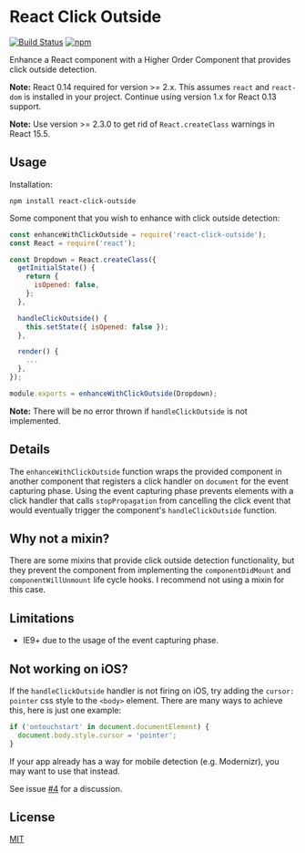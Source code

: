 # React Click Outside

[![Build Status](https://travis-ci.org/kentor/react-click-outside.svg)](https://travis-ci.org/kentor/react-click-outside) [![npm](https://img.shields.io/npm/v/react-click-outside.svg)](https://www.npmjs.com/package/react-click-outside)

Enhance a React component with a Higher Order Component that provides click
outside detection.

**Note:** React 0.14 required for version >= 2.x. This assumes `react` and
`react-dom` is installed in your project. Continue using version 1.x for React
0.13 support.

**Note:** Use version >= 2.3.0 to get rid of `React.createClass`
warnings in React 15.5.

## Usage

Installation:

```
npm install react-click-outside
```

Some component that you wish to enhance with click outside detection:

```js
const enhanceWithClickOutside = require('react-click-outside');
const React = require('react');

const Dropdown = React.createClass({
  getInitialState() {
    return {
      isOpened: false,
    };
  },

  handleClickOutside() {
    this.setState({ isOpened: false });
  },

  render() {
    ...
  },
});

module.exports = enhanceWithClickOutside(Dropdown);
```

**Note:** There will be no error thrown if `handleClickOutside` is not
implemented.

## Details

The `enhanceWithClickOutside` function wraps the provided component in another
component that registers a click handler on `document` for the event capturing
phase. Using the event capturing phase prevents elements with a click handler
that calls `stopPropagation` from cancelling the click event that would
eventually trigger the component's `handleClickOutside` function.

## Why not a mixin?

There are some mixins that provide click outside detection functionality, but
they prevent the component from implementing the  `componentDidMount` and
`componentWillUnmount` life cycle hooks. I recommend not using a mixin for this
case.

## Limitations

- IE9+ due to the usage of the event capturing phase.

## Not working on iOS?

If the `handleClickOutside` handler is not firing on iOS, try adding the
`cursor: pointer` css style to the `<body>` element. There are many ways to
achieve this, here is just one example:

```js
if ('ontouchstart' in document.documentElement) {
  document.body.style.cursor = 'pointer';
}
```

If your app already has a way for mobile detection (e.g. Modernizr), you may
want to use that instead.


See issue [#4][i] for a discussion.

## License

[MIT](LICENSE.txt)

[i]: https://github.com/kentor/react-click-outside/issues/4
